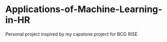 # Applications-of-Machine-Learning-in-HR
Personal project inspired by my capstone project for BCG RISE
